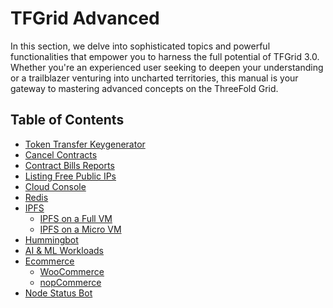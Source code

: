<h1> TFGrid Advanced </h1>

In this section, we delve into sophisticated topics and powerful functionalities that empower you to harness the full potential of TFGrid 3.0. Whether you're an experienced user seeking to deepen your understanding or a trailblazer venturing into uncharted territories, this manual is your gateway to mastering advanced concepts on the ThreeFold Grid.

<h2>Table of Contents</h2>

- [Token Transfer Keygenerator](./token_transfer_keygenerator.md)
- [Cancel Contracts](./cancel_contracts.md)
- [Contract Bills Reports](./contract_bill_report.md)
- [Listing Free Public IPs](./list_public_ips.md)
- [Cloud Console](./cloud_console.md)
- [Redis](./grid3_redis.md)
- [IPFS](./ipfs/ipfs_toc.md)
  - [IPFS on a Full VM](./ipfs/ipfs_fullvm.md)
  - [IPFS on a Micro VM](./ipfs/ipfs_microvm.md)
- [Hummingbot](./hummingbot.md)
- [AI & ML Workloads](./ai_ml_workloads.md)
- [Ecommerce](./ecommerce/ecommerce.md)
  - [WooCommerce](./ecommerce/woocommerce.md)
  - [nopCommerce](./ecommerce/nopcommerce.md)
- [Node Status Bot](./node_status_bot.md)